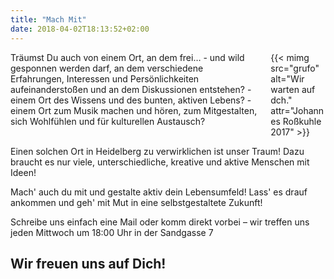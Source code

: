 ```yaml
---
title: "Mach Mit"
date: 2018-04-02T18:13:52+02:00
---
```


<div class="columns">
    <div class="column is-flex-middle">
        Träumst Du auch von einem Ort, an dem frei…
        - und wild gesponnen werden darf, an dem verschiedene Erfahrungen, Interessen und Persönlichkeiten aufeinanderstoßen und an dem Diskussionen entstehen?
        - einem Ort des Wissens und des bunten, aktiven Lebens?
        - einem Ort zum Musik machen und hören, zum Mitgestalten, sich Wohlfühlen und für kulturellen Austausch?
    </div>
    <div class="column">
        {{< mimg src="grufo" alt="Wir warten auf dch." attr="Johannes Roßkuhle 2017" >}}
    </div>
</div>

Einen solchen Ort in Heidelberg zu verwirklichen ist unser Traum! Dazu braucht es nur viele, unterschiedliche, kreative und aktive Menschen mit Ideen!

Mach' auch du mit und gestalte aktiv dein Lebensumfeld!
Lass' es drauf ankommen und geh' mit Mut in eine selbstgestaltete Zukunft!

Schreibe uns einfach eine Mail oder komm direkt vorbei – wir treffen uns jeden Mittwoch um 18:00 Uhr in der Sandgasse 7

## Wir freuen uns auf Dich!
